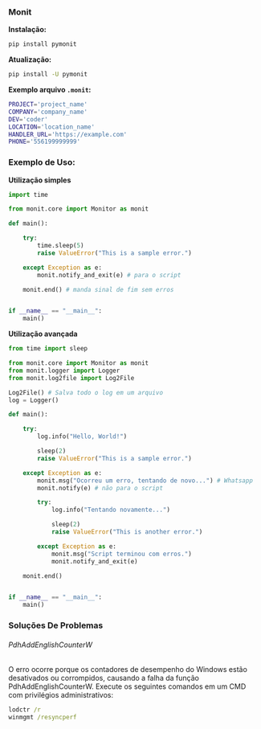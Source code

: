 ### Monit

**Instalação:**
```bash
pip install pymonit
```
**Atualização:**
```bash
pip install -U pymonit
```
**Exemplo arquivo `.monit`:**
```bash
PROJECT='project_name'
COMPANY='company_name'
DEV='coder'
LOCATION='location_name'
HANDLER_URL='https://example.com'
PHONE='556199999999'
```
### Exemplo de Uso:

**Utilização simples**
```python
import time

from monit.core import Monitor as monit

def main():

    try:
        time.sleep(5)
        raise ValueError("This is a sample error.")

    except Exception as e:
        monit.notify_and_exit(e) # para o script

    monit.end() # manda sinal de fim sem erros


if __name__ == "__main__":
    main()
```

**Utilização avançada**

```Python
from time import sleep

from monit.core import Monitor as monit
from monit.logger import Logger
from monit.log2file import Log2File

Log2File() # Salva todo o log em um arquivo
log = Logger()

def main():

    try:
        log.info("Hello, World!")

        sleep(2)
        raise ValueError("This is a sample error.")

    except Exception as e:
        monit.msg("Ocorreu um erro, tentando de novo...") # Whatsapp
        monit.notify(e) # não para o script

        try:
            log.info("Tentando novamente...")

            sleep(2)
            raise ValueError("This is another error.")

        except Exception as e:
            monit.msg("Script terminou com erros.")
            monit.notify_and_exit(e)

    monit.end()


if __name__ == "__main__":
    main()
```

### Soluções De Problemas

###### PdhAddEnglishCounterW

O erro ocorre porque os contadores de desempenho do Windows estão desativados ou corrompidos, causando a falha da função PdhAddEnglishCounterW.
Execute os seguintes comandos em um CMD com privilégios administrativos:

```cmd
lodctr /r
winmgmt /resyncperf
```

